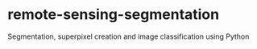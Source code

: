 # remote-sensing-segmentation
Segmentation, superpixel creation and image classification using Python
